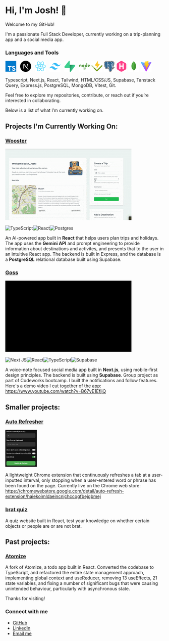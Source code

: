 # Hi, I'm Josh! 👋

Welcome to my GitHub!

I'm a passionate Full Stack Developer, currently working on a trip-planning app and a social media app.

### Languages and Tools

<div>
  <img src="https://github.com/joshuaisaact/joshuaisaact/blob/main/icons/typescript-original.svg" height="35" alt="TypeScript logo" title="TypeScript"/>&nbsp;&nbsp;
  <img src="https://github.com/joshuaisaact/joshuaisaact/blob/main/icons/nextjs-original.svg" height="35" alt="Next.js logo" title="Next.js"/>&nbsp;&nbsp;
  <img src="https://github.com/joshuaisaact/joshuaisaact/blob/main/icons/react-original.svg" height="35" alt="React logo" title="React"/>&nbsp;&nbsp;
  <img src="https://github.com/joshuaisaact/joshuaisaact/blob/main/icons/tailwindcss-original.svg" height="35" alt="Tailwind CSS logo" title="Tailwind CSS"/>&nbsp;&nbsp;
  <img src="https://github.com/joshuaisaact/joshuaisaact/blob/main/icons/supabase-original.svg" height="35" alt="Supabase logo" title="Supabase"/>&nbsp;&nbsp;
  <img src="https://github.com/joshuaisaact/joshuaisaact/blob/main/icons/nodejs-plain-wordmark.svg" height="35" alt="Node.js logo" title="Node.js"/>
  <img src="https://github.com/joshuaisaact/joshuaisaact/blob/main/icons/vitest-original.svg" height="35" alt="Vitest logo" title="Vitest"/>
   <img src="https://github.com/joshuaisaact/joshuaisaact/blob/main/icons/postgresql-original.svg" height="35" alt="PostgreSQL logo" title="PostgreSQL"/>
   <img src="https://github.com/joshuaisaact/joshuaisaact/blob/main/icons/hugo-plain.svg" height="35" alt="Hugo logo" title="Hugo"/>
   <img src="https://github.com/joshuaisaact/joshuaisaact/blob/main/icons/mongodb-original.svg" height="35" alt="MongoDB logo" title="MongoDB"/>
   <img src="https://github.com/joshuaisaact/joshuaisaact/blob/main/icons/vitejs-original.svg" height="35" alt="Vite logo" title="Vite"/>
</div>

Typescript, Next.js, React, Tailwind, HTML/CSS/JS, Supabase, Tanstack Query, Express.js, PostgreSQL, MongoDB, Vitest, Git.

Feel free to explore my repositories, contribute, or reach out if you’re interested in collaborating.

Below is a list of what I’m currently working on.

## Projects I'm Currently Working On:


### [Wooster](https://github.com/joshuaisaact/Wooster)

<img src="https://github.com/joshuaisaact/joshuaisaact/blob/main/animations/wooster.gif" alt="Wooster video" title="Wooster"/>

![TypeScript](https://img.shields.io/badge/typescript-%23007ACC.svg?style=for-the-badge&logo=typescript&logoColor=white)![React](https://img.shields.io/badge/react-%2320232a.svg?style=for-the-badge&logo=react&logoColor=%2361DAFB)![Postgres](https://img.shields.io/badge/postgres-%23316192.svg?style=for-the-badge&logo=postgresql&logoColor=white)

An AI-powered app built in **React** that helps users plan trips and holidays. The app uses the **Gemini API** and prompt engineering to provide information about destinations and activites, and presents that to the user in an intuitive React app. The backend is built in Express, and the database is a **PostgreSQL** relational database built using Supabase.

### [Goss](https://github.com/joshuaisaact/Goss)

 <img src="https://github.com/joshuaisaact/joshuaisaact/blob/main/animations/gossgif1mb.gif" alt="Goss video" title="Goss"/>

 ![Next JS](https://img.shields.io/badge/Next-black?style=for-the-badge&logo=next.js&logoColor=white)![React](https://img.shields.io/badge/react-%2320232a.svg?style=for-the-badge&logo=react&logoColor=%2361DAFB)![TypeScript](https://img.shields.io/badge/typescript-%23007ACC.svg?style=for-the-badge&logo=typescript&logoColor=white)![Supabase](https://img.shields.io/badge/Supabase-3ECF8E?style=for-the-badge&logo=supabase&logoColor=white)


A voice-note focused social media app built in **Next.js**, using mobile-first design principles. The backend is built using **Supabase**. Group project as part of Codeworks bootcamp. I built the notifications and follow features. Here's a demo video I cut together of the app: https://www.youtube.com/watch?v=B67vE1EfjiQ

## Smaller projects:


### [Auto Refresher](https://github.com/joshuaisaact/Auto-refresher)

<img src="https://github.com/joshuaisaact/joshuaisaact/blob/main/images/autorefresher.png" width="100" alt="Autorefresher extension" title="Autorefresher" />


A lightweight Chrome extension that continuously refreshes a tab at a user-inputted interval, only stopping when a user-entered word or phrase has been found on the page. Currently live on the Chrome web store:
https://chromewebstore.google.com/detail/auto-refresh-extension/haiekoimldaeincnjchccogfbejgbmej

### [brat quiz](https://github.com/joshuaisaact/brat-quiz)
A quiz website built in React, test your knowledge on whether certain objects or people are or are not brat.

## Past projects:

### [Atomize](https://github.com/joshuaisaact/Atomize-refactor)

A fork of Atomize, a todo app built in React. Converted the codebase to TypeScript, and refactored the entire state management approach, implementing global context and useReducer, removing 13 useEffects, 21 state variables, and fixing a number of significant bugs that were causing unintended behaviour, particularly with asynchronous state.


Thanks for visiting!

### Connect with me

- [GitHub](https://github.com/joshuaisaact)
- [LinkedIn](https://www.linkedin.com/in/joshuatuddenham/)
- [Email me](mailto:joshuaisaact@gmail.com)


